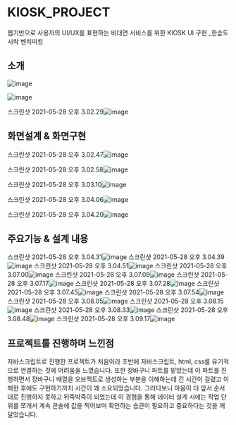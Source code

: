 # KIOSK_PROJECT
웹기반으로 사용자의 UI/UX를 표현하는 비대면 서비스를 위한 KIOSK UI 구현 _한솥도시락 벤치마킹

## 소개
![image](https://user-images.githubusercontent.com/71997900/119938302-2a0fae80-bfc7-11eb-91e6-3b796021a066.png)

![image](https://user-images.githubusercontent.com/71997900/119938468-6a6f2c80-bfc7-11eb-8495-8c0222ff72e7.png)

스크린샷 2021-05-28 오후 3.02.29![image](https://user-images.githubusercontent.com/71997900/119938482-6f33e080-bfc7-11eb-8368-9930e4c24379.png)

## 화면설계 & 화면구현
스크린샷 2021-05-28 오후 3.02.47![image](https://user-images.githubusercontent.com/71997900/119938526-84107400-bfc7-11eb-9aff-d5a44ac529dd.png)

스크린샷 2021-05-28 오후 3.02.58![image](https://user-images.githubusercontent.com/71997900/119938516-7f4bc000-bfc7-11eb-8262-cb0e41ad6f8a.png)

스크린샷 2021-05-28 오후 3.03.10![image](https://user-images.githubusercontent.com/71997900/119938540-896dbe80-bfc7-11eb-97ca-22f6f984551a.png)

스크린샷 2021-05-28 오후 3.04.06![image](https://user-images.githubusercontent.com/71997900/119938556-8e327280-bfc7-11eb-829a-475df1fa0d5e.png)

스크린샷 2021-05-28 오후 3.04.20![image](https://user-images.githubusercontent.com/71997900/119938568-938fbd00-bfc7-11eb-8319-1ab1a4e114c8.png)

## 주요기능 & 설계 내용
스크린샷 2021-05-28 오후 3.04.31![image](https://user-images.githubusercontent.com/71997900/119938620-a7d3ba00-bfc7-11eb-95a6-c15c00f210c7.png)
스크린샷 2021-05-28 오후 3.04.39![image](https://user-images.githubusercontent.com/71997900/119938648-b28e4f00-bfc7-11eb-8171-289117b74df0.png)
스크린샷 2021-05-28 오후 3.04.51![image](https://user-images.githubusercontent.com/71997900/119938656-b5893f80-bfc7-11eb-8dfc-7756b699e33c.png)
스크린샷 2021-05-28 오후 3.07.00![image](https://user-images.githubusercontent.com/71997900/119938669-b91cc680-bfc7-11eb-97ab-c51f49521768.png)
스크린샷 2021-05-28 오후 3.07.09![image](https://user-images.githubusercontent.com/71997900/119938688-bcb04d80-bfc7-11eb-9567-3664c4fbbe16.png)
스크린샷 2021-05-28 오후 3.07.17![image](https://user-images.githubusercontent.com/71997900/119938702-c20d9800-bfc7-11eb-8a13-121cd9ba31a9.png)
스크린샷 2021-05-28 오후 3.07.28![image](https://user-images.githubusercontent.com/71997900/119938714-c5a11f00-bfc7-11eb-8621-7b1b2ef18a9f.png)
스크린샷 2021-05-28 오후 3.07.45![image](https://user-images.githubusercontent.com/71997900/119938731-cdf95a00-bfc7-11eb-98b3-2eec81cb8667.png)
스크린샷 2021-05-28 오후 3.07.54![image](https://user-images.githubusercontent.com/71997900/119938760-d9e51c00-bfc7-11eb-8fcd-cbcdae11dc70.png)
스크린샷 2021-05-28 오후 3.08.05![image](https://user-images.githubusercontent.com/71997900/119938775-e0739380-bfc7-11eb-9cae-3af503d0cf54.png)
스크린샷 2021-05-28 오후 3.08.15![image](https://user-images.githubusercontent.com/71997900/119938791-e49fb100-bfc7-11eb-85ad-fd776b14a7e7.png)
스크린샷 2021-05-28 오후 3.08.33![image](https://user-images.githubusercontent.com/71997900/119938765-dce00c80-bfc7-11eb-8b26-3cc4b6642347.png)
스크린샷 2021-05-28 오후 3.08.48![image](https://user-images.githubusercontent.com/71997900/119938799-e9646500-bfc7-11eb-89a4-f59a7f06a1f7.png)
스크린샷 2021-05-28 오후 3.09.17![image](https://user-images.githubusercontent.com/71997900/119938979-2597c580-bfc8-11eb-9de7-beb16a414b33.png)

## 프로젝트를 진행하며 느낀점
자바스크립트로 진행한 프로젝트가 처음이라 초반에 자바스크립트, html, css를 유기적으로 연결하는 것에 어려움을 느꼈습니다. 또한 장바구니 파트를 맡았는데 이 파트를 진행하면서 장바구니 배열을 오브젝트로 생성하는 부분을 이해하는데 긴 시간이 걸렸고 이해한 후에도 구현하기까지 시간이 꽤 소요되었습니다. 그러다보니 마음이 더 앞서 순서대로 진행하지 못하고 뒤죽박죽이 되었는데 이 경험을 통해 데이터 설계 시에는 작업 단위를 쪼개서 계속 콘솔에 값을 찍어보며 확인하는 습관이 필요하고 중요하다는 것을 깨달았습니다.
